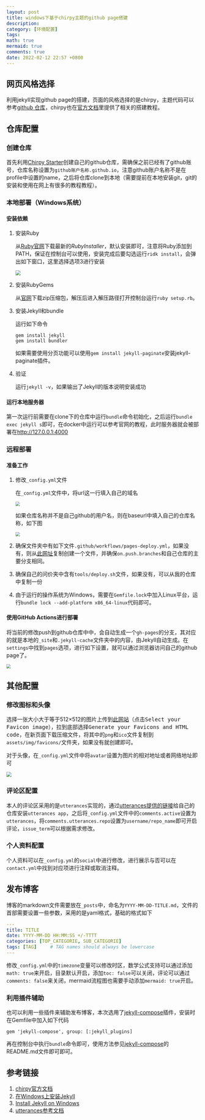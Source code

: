 ```yaml
---
layout: post
title: windows下基于chirpy主题的github page搭建
description:
category: [环境配置]
tags:
math: true
mermaid: true
comments: true
date: 2022-02-12 22:57 +0800
---
```

## 网页风格选择

利用jekyll实现github page的搭建，页面的风格选择的是chirpy，主题代码可以参考[github 仓库](https://github.com/cotes2020/jekyll-theme-chirpy)，chirpy也在[官方文档](https://chirpy.cotes.page/)里提供了相关的搭建教程。

## 仓库配置

### 创建仓库

首先利用[Chirpy Starter](https://github.com/cotes2020/chirpy-starter/generate)创建自己的github仓库，需确保之前已经有了github账号，仓库名称设置为`github账户名称.github.io`，注意github账户名称不是在profile中设置的name，之后将仓库clone到本地（需要提前在本地安装git，git的安装和使用在网上有很多的教程教程）。

### 本地部署（Windows系统）

#### 安装依赖

1. 安装Ruby

    从[Ruby官网](https://rubyinstaller.org/downloads/)下载最新的*RubyInstaller*，默认安装即可，注意将Ruby添加到PATH，保证在控制台可以使用，安装完成后要勾选运行`ridk install`，会弹出如下窗口，这里选择选项3进行安装

    <img src="https://gitee.com/LincolnLi/blog-images/raw/master/img/20220212093127.png" style="zoom: 80%;" />

2. 安装RubyGems

   从[官网](https://rubygems.org/pages/download)下载zip压缩包，解压后进入解压路径打开控制台运行`ruby setup.rb`。

3. 安装Jekyll和bundle

   运行如下命令

   ``` shell
   gem install jekyll
   gem install bundler
   ```

   如果需要使用分页功能可以使用`gem install jekyll-paginate`安装jekyll-paginate插件。

4. 验证

   运行`jekyll -v`，如果输出了Jekyll的版本说明安装成功

#### 运行本地服务器

第一次运行前需要在clone下的仓库中运行`bundle`命令初始化，之后运行`bundle exec jekyll s`即可，在docker中运行可以参考官网的教程，此时服务器就会被部署在<http://127.0.0.1:4000>

### 远程部署

#### 准备工作

1. 修改`_config.yml`文件

    在`_config.yml`文件中，将url这一行填入自己的域名

    <img src="https://gitee.com/LincolnLi/blog-images/raw/master/img/20220212143644.png" style="zoom:67%;" />

    如果仓库名称并不是自己github的用户名，则在baseurl中填入自己的仓库名称，如下图

    <img src="https://gitee.com/LincolnLi/blog-images/raw/master/img/20220212144210.png" style="zoom:67%;" />

2. 确保文件夹中有如下文件`.github/workflows/pages-deploy.yml`，如果没有，则从[此网址](https://github.com/cotes2020/jekyll-theme-chirpy/blob/master/.github/workflows/pages-deploy.yml.hook)复制创建一个文件，并确保`on.push.branches`和自己仓库的主要分支相同。
3. 确保自己的问价夹中含有`tools/deploy.sh`文件，如果没有，可以从我的仓库中复制一份
4. 由于运行的操作系统为Windows，需要在`Gemfile.lock`中加入Linux平台，运行`bundle lock --add-platform x86_64-linux`代码即可。

#### 使用GitHub Actions进行部署

将当前的修改push到github仓库中中，会自动生成一个`gh-pages`的分支，其对应的就是本地的`_site`和`.jekyll-cache`文件夹中的内容，由Jekyll自动生成。在`settings`中找到`pages`选项，进行如下设置，就可以通过浏览器访问自己的github page了。

<img src="https://gitee.com/LincolnLi/blog-images/raw/master/img/20220212173203.png" style="zoom: 67%;" />

## 其他配置

### 修改图标和头像

选择一张大小大于等于512$\times$512的图片上传到[此网站](https://realfavicongenerator.net/)（点击<kbd>Select your Favicon image</kbd>），拉到底部选择<kbd>Generate your Favicons and HTML code</kbd>，在新页面下载压缩文件，将其中的`png`和`ico`文件复制到`assets/img/favicons/`文件夹，如果没有就创建即可。

对于头像，在`_config.yml`文件中将`avatar`设置为图片的相对地址或者网络地址即可

<img src="https://gitee.com/LincolnLi/blog-images/raw/master/img/20220212180626.png" style="zoom: 80%;" />

### 评论区配置

本人的评论区采用的是`utterances`实现的，通过[utterances提供的链接](https://github.com/apps/utterances)给自己的仓库安装`utterances app`，之后将`_config.yml`文件中的`comments.active`设置为`utterances`，将`comments.utterances.repo`设置为`username/repo_name`即可开启评论，`issue_term`可以根据需求修改。

### 个人资料配置

个人资料可以在`_config.yml`的`social`中进行修改，进行展示与否可以在`contact.yml`中找到对应项进行注释或取消注释。

## 发布博客

博客的markdown文件需要放在`_posts`中，命名为`YYYY-MM-DD-TITLE.md`，文件的首部需要设置一些参数，采用的是yaml格式，基础的格式如下

```yaml
---
title: TITLE
date: YYYY-MM-DD HH:MM:SS +/-TTTT
categories: [TOP_CATEGORIE, SUB_CATEGORIE]
tags: [TAG]     # TAG names should always be lowercase
---
```

修改`_config.yml`中的`timezone`变量可以修改时区，数学公式支持可以通过添加`math: true`来开启，目录默认开启，添加`toc: false`可以关闭，评论可以通过`comments: false`来关闭，mermaid流程图也需要手动添加`mermaid: true`开启。

### 利用插件辅助

也可以利用一些插件来辅助发布博客，本次选用了[jekyll-compose](https://github.com/jekyll/jekyll-compose)插件，安装时在Gemfile中加入如下代码

```
gem 'jekyll-compose', group: [:jekyll_plugins]
```

再在控制台中执行`bundle`命令即可，使用方法参见[jekyll-compose](https://github.com/jekyll/jekyll-compose)的README.md文件即可即可。

## 参考链接

1. [chirpy官方文档](https://chirpy.cotes.page/)
1. [在Windows上安装Jekyll](https://www.jianshu.com/p/58e2c5ea3103)
2. [Install Jekyll on Windows](https://idratherbewriting.com/documentation-theme-jekyll/mydoc_install_jekyll_on_windows.html#bundler)
2. [utterances参考文档](https://utteranc.es/)
